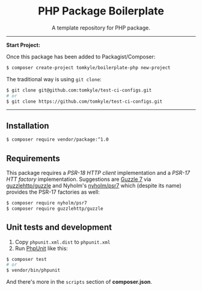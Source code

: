 <h1 align="center">PHP Package Boilerplate</h1>

<p align="center"> A template repository for PHP package.</p>

---



**Start Project:**


Once this package has been added to Packagist/Composer:

```bash
$ composer create-project tomkyle/boilerplate-php new-project  
```


The traditional way is using `git clone`:

```bash
$ git clone git@github.com:tomkyle/test-ci-configs.git
# or
$ git clone https://github.com/tomkyle/test-ci-configs.git
```



---




## Installation

```bash
$ composer require vendor/package:^1.0
```



## Requirements

This package requires a *PSR-18 HTTP client* implementation and a *PSR-17 HTT factory* implementation. Suggestions are [Guzzle 7](https://packagist.org/packages/guzzlehttp/guzzle) via [guzzlehttp/guzzle](https://packagist.org/packages/guzzlehttp/) and Nyholm's [nyholm/psr7](nyholm/psr7) which (despite its name) provides the PSR-17 factories as well:


```bash
$ composer require nyholm/psr7
$ composer require guzzlehttp/guzzle
```



## Unit tests and development

1. Copy `phpunit.xml.dist` to `phpunit.xml` 
2. Run [PhpUnit](https://phpunit.de/) like this:

```bash
$ composer test
# or
$ vendor/bin/phpunit
```

And there's more in the `scripts` section of **composer.json**.

